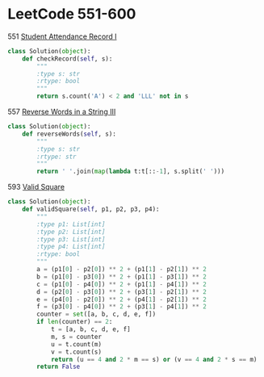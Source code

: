 # LeetCode 551-600

551 [Student Attendance Record I](https://leetcode.com/problems/student-attendance-record-i/description/)
```python
class Solution(object):
    def checkRecord(self, s):
        """
        :type s: str
        :rtype: bool
        """
        return s.count('A') < 2 and 'LLL' not in s
```

557 [Reverse Words in a String III](https://leetcode.com/problems/reverse-words-in-a-string-iii/description/)
```python
class Solution(object):
    def reverseWords(self, s):
        """
        :type s: str
        :rtype: str
        """
        return ' '.join(map(lambda t:t[::-1], s.split(' ')))
```

593 [Valid Square](https://leetcode.com/problems/valid-square/description/)
```python
class Solution(object):
    def validSquare(self, p1, p2, p3, p4):
        """
        :type p1: List[int]
        :type p2: List[int]
        :type p3: List[int]
        :type p4: List[int]
        :rtype: bool
        """
        a = (p1[0] - p2[0]) ** 2 + (p1[1] - p2[1]) ** 2
        b = (p1[0] - p3[0]) ** 2 + (p1[1] - p3[1]) ** 2
        c = (p1[0] - p4[0]) ** 2 + (p1[1] - p4[1]) ** 2
        d = (p2[0] - p3[0]) ** 2 + (p3[1] - p2[1]) ** 2
        e = (p4[0] - p2[0]) ** 2 + (p4[1] - p2[1]) ** 2
        f = (p3[0] - p4[0]) ** 2 + (p3[1] - p4[1]) ** 2
        counter = set([a, b, c, d, e, f])
        if len(counter) == 2:
            t = [a, b, c, d, e, f]
            m, s = counter
            u = t.count(m)
            v = t.count(s)
            return (u == 4 and 2 * m == s) or (v == 4 and 2 * s == m)
        return False
```
